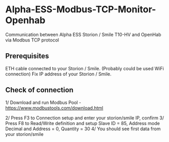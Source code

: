 # Alpha-ESS-Modbus-TCP-Monitor-Openhab
Communication between Alpha ESS Storion / Smile T10-HV and OpenHab via Modbus TCP protocol

## Prerequisites
ETH cable connected to your Storion / Smile. (Probably could be used WiFi connection)
Fix IP address of your Storion / Smile.

## Check of connection
1/ Download and run Modbus Pool - https://www.modbustools.com/download.html

2/ Press F3 to Connection setup and enter your storion/smile IP, confirm
3/ Press F8 to Read/Write definition and setup Slave ID = 85, Address mode Decimal and Address = 0, Quantity = 30
4/ You should see first data from your storion/smile
